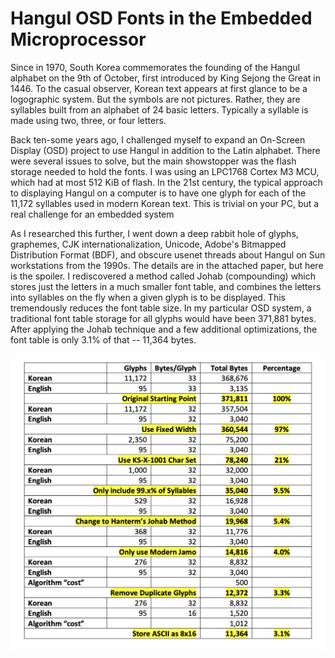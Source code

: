 # Hangul OSD Fonts in the Embedded Microprocessor

Since in 1970, South Korea commemorates the founding of the Hangul
alphabet on the 9th of October, first introduced by King Sejong the
Great in 1446. To the casual observer, Korean text appears at first
glance to be a logographic system. But the symbols are not pictures.
Rather, they are syllables built from an alphabet of 24 basic letters.
Typically a syllable is made using two, three, or four letters. 

Back ten-some years ago, I challenged myself to expand an On-Screen
Display (OSD) project to use Hangul in addition to the Latin alphabet.
There were several issues to solve, but the main showstopper was the
flash storage needed to hold the fonts. I was using an LPC1768 Cortex M3
MCU, which had at most 512 KiB of flash. In the 21st century, the
typical approach to displaying Hangul on a computer is to have one glyph
for each of the 11,172 syllables used in modern Korean text. This is
trivial on your PC, but a real challenge for an embedded system

As I researched this further, I went down a deep rabbit hole of glyphs,
graphemes, CJK internationalization, Unicode, Adobe's Bitmapped
Distribution Format (BDF), and obscure usenet threads about Hangul on
Sun workstations from the 1990s. The details are in the attached paper,
but here is the spoiler. I rediscovered a method called Johab
(compounding) which stores just the letters in a much smaller font
table, and combines the letters into syllables on the fly when a given
glyph is to be displayed. This tremendously reduces the font table size.
In my particular OSD system, a traditional font table storage for all
glyphs would have been 371,881 bytes. After applying the Johab technique
and a few additional optimizations, the font table is only 3.1% of that
-- 11,364 bytes.

![](table.png)
